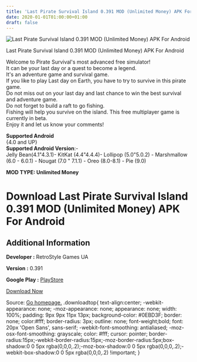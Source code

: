 ```yaml
---
title: 'Last Pirate Survival Island 0.391 MOD (Unlimited Money) APK For Android'
date: 2020-01-01T01:00:00+01:00
draft: false
---
```


![Last Pirate Survival Island 0.391 MOD (Unlimited Money) APK For Android](https://i0.wp.com/apkhome.net/wp-content/uploads/2019/11/Last-Pirate-Survival-Island-2.png "Last Pirate Survival Island 0.391 MOD (Unlimited Money) APK For Android")

  

Last Pirate Survival Island 0.391 MOD (Unlimited Money) APK For Android

Welcome to Pirate Survival's most advanced free simulator!  
It can be your last day or a quest to become a legend.  
It's an adventure game and survival game.  
If you like to play Last day on Earth, you have to try to survive in this pirate game.  
Do not miss out on your last day and last chance to win the best survival and adventure game.  
Do not forget to build a raft to go fishing.  
Fishing will help you survive on the island. This free multiplayer game is currently in beta.  
Enjoy it and let us know your comments!

**Supported Android**  
{4.0 and UP}  
**Supported Android Version**:-  
Jelly Bean(4.1"4.3.1)- KitKat (4.4"4.4.4)- Lollipop (5.0"5.0.2) - Marshmallow (6.0 - 6.0.1) - Nougat (7.0 " 7.1.1) - Oreo (8.0-8.1) - Pie (9.0)

**MOD TYPE: Unlimited Money**

Download Last Pirate Survival Island 0.391 MOD (Unlimited Money) APK For Android
================================================================================

Additional Information
----------------------

**Developer :** RetroStyle Games UA

**Version :** 0.391

**Google Play :** [PlayStore](https://play.google.com/store/apps/details?id=com.RetrostyleGames.LastPirate.deadthieves)

  

[Download Now](https://store4app.co/post/last-pirate-survival-island-0-391-mod-unlimited-money-apk-for-android_1573752170)

  
Source: [Go homepage.](https://store4app.co/post/last-pirate-survival-island-0-391-mod-unlimited-money-apk-for-android_1573752170) .downloadtop{ text-align:center; -webkit-appearance: none; -moz-appearance: none; appearance: none; width: 100%; padding: 9px 9px 11px 13px; background-color: #0EBD3F; border: none; color:#fff; border-radius: 3px; outline: none; font-weight;bold; font: 20px 'Open Sans', sans-serif; -webkit-font-smoothing: antialiased; -moz-osx-font-smoothing: grayscale; color: #fff; cursor: pointer; border-radius:15px;-webkit-border-radius:15px;-moz-border-radius:5px;box-shadow:0 0 5px rgba(0,0,0,.2);-moz-box-shadow:0 0 5px rgba(0,0,0,.2);-webkit-box-shadow:0 0 5px rgba(0,0,0,.2) !important; }